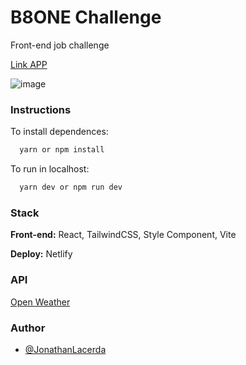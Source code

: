 
# B8ONE Challenge

Front-end job challenge

[Link APP](https://b8one-teste.netlify.app/)

![image](https://user-images.githubusercontent.com/2346867/184327002-38359174-519d-45ca-8861-5630a65e7a2b.png)

### Instructions


To install dependences: 
```bash
  yarn or npm install
```

To run in localhost:
```bash
  yarn dev or npm run dev
```



### Stack

**Front-end:** React, TailwindCSS, Style Component, Vite

**Deploy:** Netlify

### API

[Open Weather](https://openweathermap.org/api)


### Author

- [@JonathanLacerda](https://www.github.com/JonathanLacerda)


